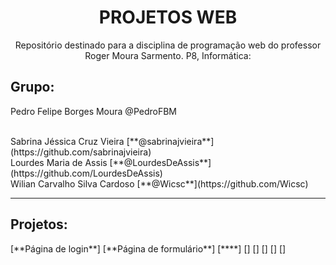 <h1 align="center">PROJETOS WEB</h1>
<p align="center">Repositório destinado para a disciplina de programação web do professor Roger Moura Sarmento. P8, Informática:</p>
<h2>Grupo:</h2>
<p href="https://github.com/PedroFBM">Pedro Felipe Borges Moura @PedroFBM</p><br>
Sabrina Jéssica Cruz Vieira [**@sabrinajvieira**](https://github.com/sabrinajvieira)<br>
Lourdes Maria de Assis [**@LourdesDeAssis**](https://github.com/LourdesDeAssis)<br>
Wilian Carvalho Silva Cardoso [**@Wicsc**](https://github.com/Wicsc)<br>
<hr>
<h2>Projetos:</h2>
[**Página de login**]
[**Página de formulário**]
[****]
[]
[]
[]
[]
[]
